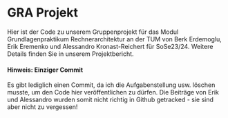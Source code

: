 # GRA Projekt

Hier ist der Code zu unserem Gruppenprojekt für das Modul Grundlagenpraktikum Rechnerarchitektur an der TUM von Berk Erdemoglu, Erik Eremenko und Alessandro Kronast-Reichert für SoSe23/24.
Weitere Details finden Sie in unserem Projektbericht.


#### Hinweis: Einziger Commit

Es gibt lediglich einen Commit, da ich die Aufgabenstellung usw. löschen musste, um den Code hier veröffentlichen zu dürfen. Die Beiträge von Erik und Alessandro wurden somit nicht richtig in Github getracked - sie sind aber nicht zu vergessen!
